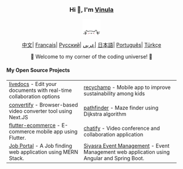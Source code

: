 <div align="center" style="background-image: url('https://pic.longtao.fun/pics/24/8712160154167691113610916885165716016931_gopic_.gif'); background-size: cover; background-position: center; padding: 20px;">
    <h3>Hi 👋, I'm <a href="https://vinulasenarathne.vercel.app">Vinula</a></h3>
    <p align="center">
        <a href="https://vinulasenarathne.vercel.app">
            <img src="cat.webp" width="50"/>
        </a>
    </p>
    <p align="center" width="100%">
        <a href="https://github.com/vinulays/vinulays/blob/main/README_CN.md"><span>中文</span></a>|
        <a href="https://github.com/vinulays/vinulays/blob/main/README_FR.md"><span>Français</span></a>|
        <a href="https://github.com/vinulays/vinulays/blob/main/README_RU.md"><span>Русский</span></a>|
        <a href="https://github.com/vinulays/vinulays/blob/main/README_AR.md"><span>عربي</span></a>|
        <a href="https://github.com/vinulays/vinulays/blob/main/README_JP.md"><span>日本語</span></a>|
        <a href="https://github.com/vinulays/vinulays/blob/main/README_PTBR.md"><span>Português</span></a>|
        <a href="https://github.com/vinulays/vinulays/blob/main/README_TR.md"><span>Türkçe</span></a>
    </p>
    <p>🌟 Welcome to my corner of the coding universe! 🌟</p>
    <h4 align="left">My Open Source Projects</h4>
    <table align="center">
        <tr>
            <td><a href="https://github.com/vinulays/live-docs">livedocs</a> - Edit your documents with real-time collaboration options</td>
            <td><a href="https://github.com/vinulays/recychamp">recychamp</a> - Mobile app to improve sustainability among kids</td>
        </tr>
        <tr>
            <td><a href="https://github.com/vinulays/video-converter">convertify</a> - Browser-based video converter tool using Next.JS</td>
            <td><a href="https://github.com/vinulays/path-finder">pathfinder</a> - Maze finder using Dijkstra algorithm</td>
        </tr>
        <tr>
            <td><a href="https://github.com/vinulays/flutter-ecommerce">flutter-ecommerce</a> - E-commerce mobile app using Flutter.</td>
            <td><a href="https://github.com/vinulays/chatify">chatify</a> - Video conference and collaboration application</td>
        </tr>
        <tr>
            <td><a href="https://github.com/vinulays/jobportal-frontend">Job Portal</a> - A Job finding web application using MERN Stack.</td>
            <td><a href="https://github.com/vinulays/eventmanagement-frontend">Siyasra Event Management</a> - Event Management web application using Angular and Spring Boot.</td>
        </tr>
        </table>
</div>
